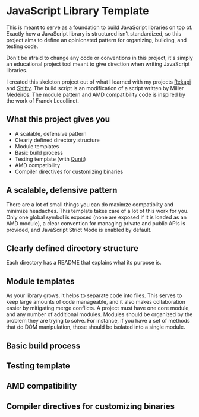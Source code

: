 # JavaScript Library Template

This is meant to serve as a foundation to build JavaScript libraries on top of.
Exactly how a JavaScript library is structured isn't standardized, so this
project aims to define an opinionated pattern for organizing, building, and
testing code.

Don't be afraid to change any code or conventions in this project, it's simply
an educational project tool meant to give direction when writing JavaScript
libraries.

I created this skeleton project out of what I learned with my projects
[Rekapi](https://github.com/jeremyckahn/rekapi) and
[Shifty](https://github.com/jeremyckahn/shifty).  The build script is an
modification of a script written by Miller Medeiros.  The module pattern and
AMD compatibility code is inspired by the work of Franck Lecollinet.

## What this project gives you

  * A scalable, defensive pattern
  * Clearly defined directory structure
  * Module templates
  * Basic build process
  * Testing template (with [Qunit](https://github.com/jquery/qunit))
  * AMD compatibility
  * Compiler directives for customizing binaries

## A scalable, defensive pattern

There are a lot of small things you can do maximze compatiblity and minimize
headaches.  This template takes care of a lot of this work for you.  Only one
global symbol is exposed (none are exposed if it is loaded as an AMD module),
a clear convention for managing private and public APIs is provided, and
JavaScript Strict Mode is enabled by default.

## Clearly defined directory structure

Each directory has a README that explains what its purpose is.

## Module templates

As your library grows, it helps to separate code into files.  This serves to
keep large amounts of code manageable, and it also makes collaboration easier
by mitigating merge conflicts.  A project must have one core module, and any
number of additional modules.  Modules should be organized by the problem they
are trying to solve.  For instance, if you have a set of methods that do DOM
manipulation, those should be isolated into a single module.

## Basic build process

## Testing template

## AMD compatibility

## Compiler directives for customizing binaries
